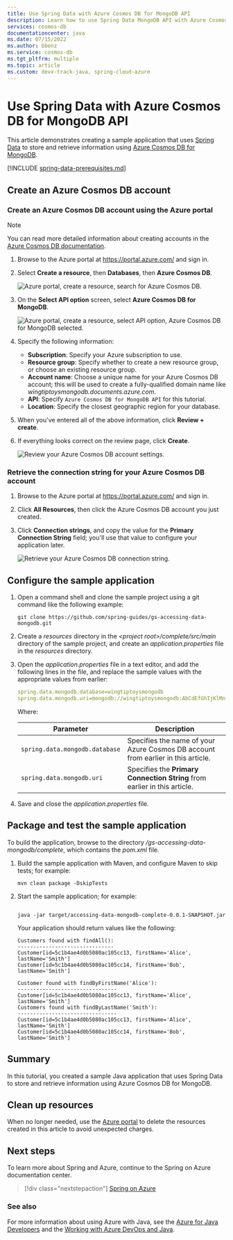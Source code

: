 ```yaml
---
title: Use Spring Data with Azure Cosmos DB for MongoDB API
description: Learn how to use Spring Data MongoDB API with Azure Cosmos DB.
services: cosmos-db
documentationcenter: java
ms.date: 07/15/2022
ms.author: bbenz
ms.service: cosmos-db
ms.tgt_pltfrm: multiple
ms.topic: article
ms.custom: devx-track-java, spring-cloud-azure
---
```


# Use Spring Data with Azure Cosmos DB for MongoDB API

This article demonstrates creating a sample application that uses [Spring Data] to store and retrieve information using [Azure Cosmos DB for MongoDB](/azure/cosmos-db/mongodb-introduction).

[!INCLUDE [spring-data-prerequisites.md](includes/spring-data-prerequisites.md)]

## Create an Azure Cosmos DB account

### Create an Azure Cosmos DB account using the Azure portal

> [!NOTE]
> You can read more detailed information about creating accounts in the [Azure Cosmos DB documentation](/azure/cosmos-db/).

1. Browse to the Azure portal at <https://portal.azure.com/> and sign in.

1. Select **Create a resource**, then **Databases**, then **Azure Cosmos DB**.

   ![Azure portal, create a resource, search for Azure Cosmos DB.][COSMOSDB01]

1. On the **Select API option** screen, select **Azure Cosmos DB for MongoDB**.

   ![Azure portal, create a resource, select API option, Azure Cosmos DB for MongoDB selected.][COSMOSDB02]

1. Specify the following information:

   - **Subscription**: Specify your Azure subscription to use.
   - **Resource group**: Specify whether to create a new resource group, or choose an existing resource group.
   - **Account name**: Choose a unique name for your Azure Cosmos DB account; this will be used to create a fully-qualified domain name like *wingtiptoysmongodb.documents.azure.com*.
   - **API**: Specify `Azure Cosmos DB for MongoDB API` for this tutorial.
   - **Location**: Specify the closest geographic region for your database.

1. When you've entered all of the above information, click **Review + create**.

1. If everything looks correct on the review page, click **Create**.

   ![Review your Azure Cosmos DB account settings.][COSMOSDB03]

### Retrieve the connection string for your Azure Cosmos DB account

1. Browse to the Azure portal at <https://portal.azure.com/> and sign in.

1. Click **All Resources**, then click the Azure Cosmos DB account you just created.

1. Click **Connection strings**, and copy the value for the **Primary Connection String** field; you'll use that value to configure your application later.

   ![Retrieve your Azure Cosmos DB connection string.][COSMOSDB06]

## Configure the sample application

1. Open a command shell and clone the sample project using a git command like the following example:

   ```shell
   git clone https://github.com/spring-guides/gs-accessing-data-mongodb.git
   ```

1. Create a *resources* directory in the *&lt;project root&gt;/complete/src/main* directory of the sample project, and create an *application.properties* file in the *resources* directory.

1. Open the *application.properties* file in a text editor, and add the following lines in the file, and replace the sample values with the appropriate values from earlier:

   ```yaml
   spring.data.mongodb.database=wingtiptoysmongodb
   spring.data.mongodb.uri=mongodb://wingtiptoysmongodb:AbCdEfGhIjKlMnOpQrStUvWxYz==@wingtiptoysmongodb.documents.azure.com:10255/?ssl=true&replicaSet=globaldb
   ```

   Where:

   | Parameter | Description |
   |---|---|
   | `spring.data.mongodb.database` | Specifies the name of your Azure Cosmos DB account from earlier in this article. |
   | `spring.data.mongodb.uri` | Specifies the **Primary Connection String** from earlier in this article. |

1. Save and close the *application.properties* file.

## Package and test the sample application

To build the application, browse to the directory */gs-accessing-data-mongodb/complete*, which contains the *pom.xml* file.

1. Build the sample application with Maven, and configure Maven to skip tests; for example:

   ```shell
   mvn clean package -DskipTests
   ```

1. Start the sample application; for example:

   ```shell
   
   java -jar target/accessing-data-mongodb-complete-0.0.1-SNAPSHOT.jar
   ```

   Your application should return values like the following:

   ```
   Customers found with findAll():
   -------------------------------
   Customer[id=5c1b4ae4d0b5080ac105cc13, firstName='Alice', lastName='Smith']
   Customer[id=5c1b4ae4d0b5080ac105cc14, firstName='Bob', lastName='Smith']
   
   Customer found with findByFirstName('Alice'):
   --------------------------------
   Customer[id=5c1b4ae4d0b5080ac105cc13, firstName='Alice', lastName='Smith']
   Customers found with findByLastName('Smith'):
   --------------------------------
   Customer[id=5c1b4ae4d0b5080ac105cc13, firstName='Alice', lastName='Smith']
   Customer[id=5c1b4ae4d0b5080ac105cc14, firstName='Bob', lastName='Smith']
   ```

## Summary

In this tutorial, you created a sample Java application that uses Spring Data to store and retrieve information using Azure Cosmos DB for MongoDB.

## Clean up resources

When no longer needed, use the [Azure portal](https://portal.azure.com/) to delete the resources created in this article to avoid unexpected charges.

## Next steps

To learn more about Spring and Azure, continue to the Spring on Azure documentation center.

> [!div class="nextstepaction"]
> [Spring on Azure](./index.yml)

### See also

For more information about using Azure with Java, see the [Azure for Java Developers] and the [Working with Azure DevOps and Java].

<!-- URL List -->

[Azure for Java Developers]: ../index.yml
[free Azure account]: https://azure.microsoft.com/pricing/free-trial/
[Working with Azure DevOps and Java]: /azure/devops/
[MSDN subscriber benefits]: https://azure.microsoft.com/pricing/member-offers/msdn-benefits-details/
[Spring Boot]: http://projects.spring.io/spring-boot/
[Spring Data]: https://spring.io/projects/spring-data
[Spring Framework]: https://spring.io/

<!-- IMG List -->

[COSMOSDB01]: media/configure-spring-data-mongodb-with-cosmos-db/create-cosmos-db-01.png
[COSMOSDB02]: media/configure-spring-data-mongodb-with-cosmos-db/create-cosmos-db-02.png
[COSMOSDB03]: media/configure-spring-data-mongodb-with-cosmos-db/create-cosmos-db-03.png
[COSMOSDB04]: media/configure-spring-data-mongodb-with-cosmos-db/create-cosmos-db-04.png
[COSMOSDB06]: media/configure-spring-data-mongodb-with-cosmos-db/create-cosmos-db-06.png
